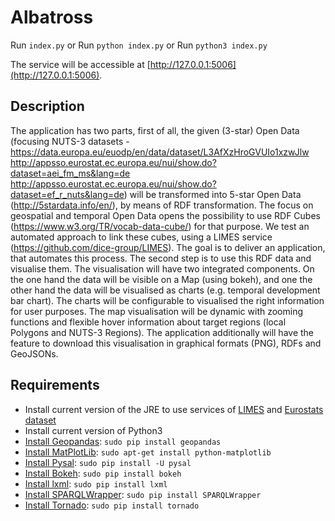 # Albatross

Run `index.py`
or
Run `python index.py`
or
Run `python3 index.py`



The service will be accessible at [http://127.0.0.1:5006](http://127.0.0.1:5006).

## Description

The application has two parts, first of all, the given (3-star) Open Data (focusing NUTS-3 datasets - https://data.europa.eu/euodp/en/data/dataset/L3AfXzHroGVUIo1xzwJlw
http://appsso.eurostat.ec.europa.eu/nui/show.do?dataset=aei_fm_ms&lang=de
http://appsso.eurostat.ec.europa.eu/nui/show.do?dataset=ef_r_nuts&lang=de) will be transformed into 5-star Open Data (http://5stardata.info/en/), by means of RDF transformation. 
The focus on geospatial and temporal Open Data opens the possibility to use RDF Cubes (https://www.w3.org/TR/vocab-data-cube/) for that purpose. 
We test an automated approach to link these cubes, using a LIMES service (https://github.com/dice-group/LIMES). 
The goal is to deliver an application, that automates this process. 
The second step is to use this RDF data and visualise them. The visualisation will have two integrated components. On the one hand the data will be visible on a Map (using bokeh), and one the other hand the data will be visualised as charts (e.g. temporal development bar chart). The charts will be configurable to visualised the right information for user purposes. The map visualisation will be dynamic with zooming functions and flexible hover information about target regions (local Polygons and NUTS-3 Regions). The application additionally will have the feature to download this visualisation in graphical formats (PNG), RDFs and GeoJSONs.


## Requirements

- Install current version of the JRE to use services of [LIMES](https://github.com/dice-group/LIMES) and [Eurostats dataset](https://github.com/linked-statistics/eurostat)
- Install current version of Python3
- [Install Geopandas](http://geopandas.org/): `sudo pip install geopandas`
- [Install MatPlotLib](https://matplotlib.org/): `sudo apt-get install python-matplotlib`
- [Install Pysal](http://pysal.readthedocs.io/en/latest/index.html): `sudo pip install -U pysal`
- [Install Bokeh](https://bokeh.pydata.org/en/latest/): `sudo pip install bokeh`
- [Install lxml](http://lxml.de/): `sudo pip install lxml`
- [Install SPARQLWrapper](https://rdflib.github.io/sparqlwrapper/): `sudo pip install SPARQLWrapper`
- [Install Tornado](http://www.tornadoweb.org/en/stable/): `sudo pip install tornado`